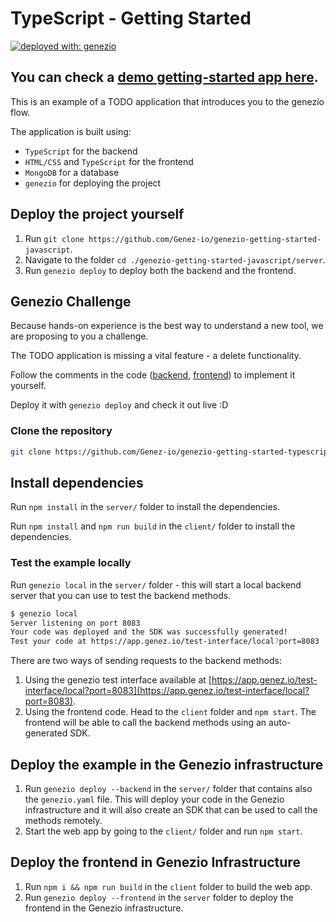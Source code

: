 # TypeScript - Getting Started

<div>

[![deployed with: genezio](https://img.shields.io/badge/deployed_with-genezio-6742c1.svg?labelColor=62C353&style=flat)](https://github.com/genez-io/genezio)

</div>

## You can check a [demo getting-started app here](https://silver-squealing-armadillo.app.genez.io).

This is an example of a TODO application that introduces you to the genezio flow.

The application is built using:
 * `TypeScript` for the backend
 * `HTML/CSS` and `TypeScript` for the frontend
 * `MongoDB` for a database
 * `genezio` for deploying the project

## Deploy the project yourself

1. Run `git clone https://github.com/Genez-io/genezio-getting-started-javascript`.
2. Navigate to the folder `cd ./genezio-getting-started-javascript/server`.
3. Run `genezio deploy` to deploy both the backend and the frontend.

## Genezio Challenge

Because hands-on experience is the best way to understand a new tool, we are proposing to you a challenge.

The TODO application is missing a vital feature - a delete functionality.

Follow the comments in the code ([backend](https://github.com/Genez-io/genezio-getting-started-typescript/blob/main/server/task.ts#L175), [frontend](https://github.com/Genez-io/genezio-getting-started-typescript/blob/main/client/src/app.ts#L65)) to implement it yourself.

Deploy it with `genezio deploy` and check it out live :D

### Clone the repository

```bash
git clone https://github.com/Genez-io/genezio-getting-started-typescript
```

## Install dependencies

Run `npm install` in the `server/` folder to install the dependencies.

Run `npm install` and `npm run build` in the `client/` folder to install the dependencies.

### Test the example locally

Run `genezio local` in the `server/` folder - this will start a local backend server that you can use to test the backend methods.
```bash
$ genezio local
Server listening on port 8083
Your code was deployed and the SDK was successfully generated!
Test your code at https://app.genez.io/test-interface/local?port=8083
```

There are two ways of sending requests to the backend methods:
1. Using the genezio test interface available at [https://app.genez.io/test-interface/local?port=8083](https://app.genez.io/test-interface/local?port=8083).
2. Using the frontend code. Head to the `client` folder and `npm start`. The frontend will be able to call the backend methods using an auto-generated SDK.

## Deploy the example in the Genezio infrastructure

1. Run `genezio deploy --backend` in the `server/` folder that contains also the `genezio.yaml` file. This will deploy your code in the Genezio infrastructure and it will also create an SDK that can be used to call the methods remotely.
2. Start the web app by going to the `client/` folder and run `npm start`.

## Deploy the frontend in Genezio Infrastructure
1. Run `npm i && npm run build` in the `client` folder to build the web app.
2. Run `genezio deploy --frontend` in the `server` folder to deploy the frontend in the Genezio infrastructure.
